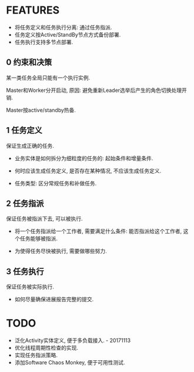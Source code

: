 # FEATURES

+ 将任务定义和任务执行分离: 通过任务指派.
+ 任务定义按Active/StandBy节点方式备份部署.
+ 任务执行支持多节点部署.

##  0 约束和决策

某一类任务全局只能有一个执行实例.

Master和Worker分开启动, 原因: 避免重新Leader选举后产生的角色切换处理开销.

Master按active/standby热备.

## 1 任务定义


保证生成正确的任务.

+ 业务实体是如何拆分为细粒度的任务的: 起始条件和增量条件.

+ 何时应该生成任务定义, 是否存在某种情况, 不应该生成任务定义.

+ 任务类型: 区分常规任务和补做任务.


## 2 任务指派


保证任务被指派下去, 可以被执行.

+ 将一个任务指派给一个工作者, 需要满足什么条件: 能否指派给这个工作者, 这个任务能够被指派.

+ 为使得任务尽快被执行, 需要做哪些努力.


## 3 任务执行

保证任务被实际执行.

+ 如何尽量确保进展报告完整的提交.


# TODO

+ 泛化Activity实体定义, 便于多负载接入. - 20171113
+ 优化线程周期性检查的实现.
+ 实现任务指派策略.
+ 添加Software Chaos Monkey, 便于可用性测试.
